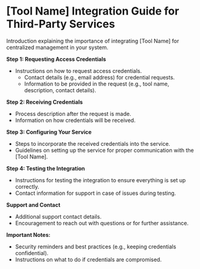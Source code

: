 # [Tool Name] Integration Guide for Third-Party Services

Introduction explaining the importance of integrating [Tool Name] for centralized management in your system.

**Step 1: Requesting Access Credentials**

- Instructions on how to request access credentials.
  - Contact details (e.g., email address) for credential requests.
  - Information to be provided in the request (e.g., tool name, description, contact details).

**Step 2: Receiving Credentials**

- Process description after the request is made.
- Information on how credentials will be received.

**Step 3: Configuring Your Service**

- Steps to incorporate the received credentials into the service.
- Guidelines on setting up the service for proper communication with the [Tool Name].

**Step 4: Testing the Integration**

- Instructions for testing the integration to ensure everything is set up correctly.
- Contact information for support in case of issues during testing.

**Support and Contact**

- Additional support contact details.
- Encouragement to reach out with questions or for further assistance.

**Important Notes:**

- Security reminders and best practices (e.g., keeping credentials confidential).
- Instructions on what to do if credentials are compromised.
